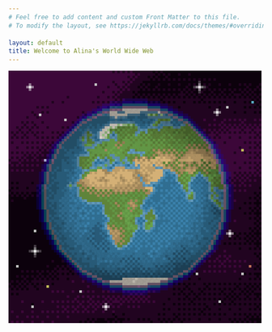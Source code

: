 ```yaml
---
# Feel free to add content and custom Front Matter to this file.
# To modify the layout, see https://jekyllrb.com/docs/themes/#overriding-theme-defaults

layout: default
title: Welcome to Alina's World Wide Web
---
```

<div class="center-content">
  <img src="/assets/images/globe.gif" alt="globe" width="500" margin-bottom="20px">
</div>